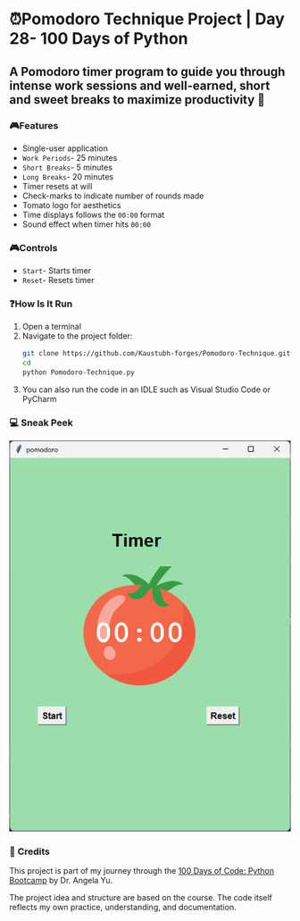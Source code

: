 # ⏰Pomodoro Technique Project | Day 28- 100 Days of Python

## A Pomodoro timer program to guide you through intense work sessions and well-earned, short and sweet breaks to maximize productivity 💯

### 🎮**Features**
- Single-user application
- `Work Periods`- 25 minutes
- `Short Breaks`- 5 minutes
- `Long Breaks`- 20 minutes
- Timer resets at will
- Check-marks to indicate number of rounds made
- Tomato logo for aesthetics
- Time displays follows the `00:00` format
- Sound effect when timer hits `00:00`

### 🎮**Controls**
- `Start`- Starts timer
- `Reset`- Resets timer
### ❓**How Is It Run**

1. Open a terminal  
2. Navigate to the project folder:
   ```bash
   git clone https://github.com/Kaustubh-forges/Pomodoro-Technique.git
   cd 
   python Pomodoro-Technique.py
   ```
3. You can also run the code in an IDLE such as Visual Studio Code or PyCharm

### 💻 **Sneak Peek**
![A glance at the Pomodoro Timer](Screenshot%202025-08-18%20183808.png)

### 🙏 **Credits**
This project is part of my journey through the 
[100 Days of Code: Python Bootcamp](https://www.udemy.com/course/100-days-of-code/) by Dr. Angela Yu.  

The project idea and structure are based on the course.
The code itself reflects my own practice, understanding, and documentation.  